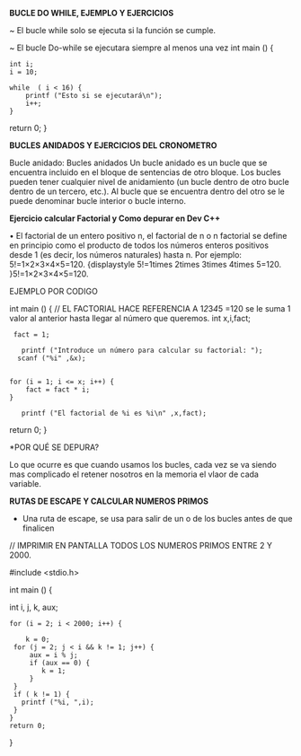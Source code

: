  **BUCLE DO WHILE, EJEMPLO Y EJERCICIOS**

~ El bucle while solo se ejecuta si la función se cumple.

~ El bucle Do-while se ejecutara siempre al menos una vez 
int main () {

    int i;
    i = 10;

    while  ( i < 16) {
        printf ("Esto si se ejecutará\n");
        i++;
    }
return 0; 
}


**BUCLES ANIDADOS Y EJERCICIOS DEL CRONOMETRO**

Bucle anidado: Bucles anidados Un bucle anidado es un bucle que se encuentra incluido en el bloque de sentencias de otro bloque. Los bucles pueden tener cualquier nivel de anidamiento (un bucle dentro de otro bucle dentro de un tercero, etc.). Al bucle que se encuentra dentro del otro se le puede denominar bucle interior o bucle interno.

**Ejercicio calcular Factorial y Como depurar en Dev C++**

• El factorial de un entero positivo n, el factorial de n o n factorial se define en principio como el producto de todos los números enteros positivos desde 1 (es decir, los números naturales) hasta n. Por ejemplo: 5!=1×2×3×4×5=120. {displaystyle 5!=1times 2times 3times 4times 5=120. }5!=1×2×3×4×5=120.


EJEMPLO POR CODIGO 

int main () {
 // EL FACTORIAL HACE REFERENCIA A 1*2*3*4*5 =120 se le suma 1 valor al anterior hasta llegar al número que queremos.
     int x,i,fact;

     fact = 1;

       printf ("Introduce un número para calcular su factorial: ");
      scanf ("%i" ,&x);


    for (i = 1; i <= x; i++) {
        fact = fact * i;
    }

       printf ("El factorial de %i es %i\n" ,x,fact);

return 0;
}

*POR QUÉ SE DEPURA?

Lo que ocurre es que cuando usamos los bucles, cada vez se va siendo mas complicado
 el retener nosotros en la memoria el vlaor de cada variable.

  **RUTAS DE ESCAPE Y CALCULAR NUMEROS PRIMOS**

  * Una ruta de escape, se usa para salir de un o de los bucles antes de que finalicen

// IMPRIMIR EN PANTALLA TODOS LOS NUMEROS PRIMOS ENTRE 2 Y 2000.

#include <stdio.h>
 
int main () {

 int i, j, k, aux;

    for (i = 2; i < 2000; i++) {

        k = 0;
     for (j = 2; j < i && k != 1; j++) {
         aux = i % j;
         if (aux == 0) {
            k = 1;
         }
     }    
     if ( k != 1) {
       printf ("%i, ",i);
     }
    }  
    return 0;  
}    

